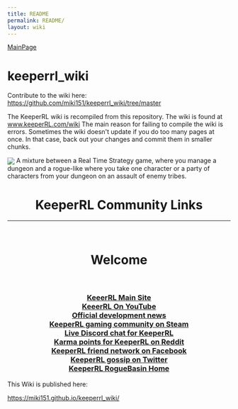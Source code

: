 ```yaml
---
title: README
permalink: README/
layout: wiki
---
```


[MainPage](/keeperrl_wiki/ "wikilink")

# keeperrl_wiki

Contribute to the wiki here:
https://github.com/miki151/keeperrl_wiki/tree/master

The KeeperRL wiki is recompiled from this repository.
The wiki is found at www.keeperRL.com/wiki
The main reason for failing to compile the wiki is errors.
Sometimes the wiki doesn't update if you do too many pages at once.
In that case, back out your changes and commit them in smaller chunks.

<img align="center" src="logo-big.png">
A mixture between a Real Time Strategy game, where you manage a dungeon and a rogue-like where you take one character or a party of characters from your dungeon on an assault of enemy tribes.

<h1 align="center">KeeperRL Community Links</h1>
<hr>
<br/>
<h1 align="center">Welcome</h1>
<br/>
<h3 align="center">
<a href="http://keeperrl.com/" class="uri">KeeerRL Main Site</a><br/>
<a href="https://www.youtube.com/results?search_query=keeperrl" class="uri">KeeerRL On YouTube</a><br/>
<a href="https://keeperrl.com/category/News" class="uri">Official development news</a><br/>
<a href="http://steamcommunity.com/app/329970" class="uri">KeeperRL gaming community on Steam</a><br/>
<a href="https://discord.gg/XZfCCs5" class="uri">Live Discord chat for KeeperRL</a><br/>
<a href="https://www.reddit.com/r/Keeperrl" class="uri">Karma points for KeeperRL on Reddit</a><br/>
<a href="https://www.facebook.com/keeperrl" class="uri">KeeperRL friend network on Facebook</a><br/>
<a href="https://twitter.com/keeperRL" class="uri">KeeperRL gossip on Twitter</a><br/>
<a href="http://www.roguebasin.com/index.php?title=KeeperRL" class="uri">KeeperRL RogueBasin Home</a>
</h3>

This Wiki is published here:

https://miki151.github.io/keeperrl_wiki/
